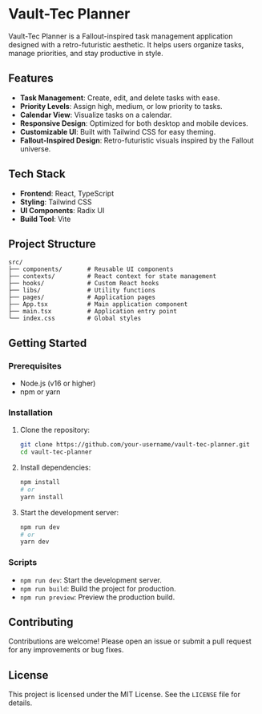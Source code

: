 # Vault-Tec Planner
Vault-Tec Planner is a Fallout-inspired task management application designed with a retro-futuristic aesthetic. It helps users organize tasks, manage priorities, and stay productive in style.

## Features

- **Task Management**: Create, edit, and delete tasks with ease.
- **Priority Levels**: Assign high, medium, or low priority to tasks.
- **Calendar View**: Visualize tasks on a calendar.
- **Responsive Design**: Optimized for both desktop and mobile devices.
- **Customizable UI**: Built with Tailwind CSS for easy theming.
- **Fallout-Inspired Design**: Retro-futuristic visuals inspired by the Fallout universe.

## Tech Stack

- **Frontend**: React, TypeScript
- **Styling**: Tailwind CSS
- **UI Components**: Radix UI
- **Build Tool**: Vite

## Project Structure

```
src/
├── components/       # Reusable UI components
├── contexts/         # React context for state management
├── hooks/            # Custom React hooks
├── libs/             # Utility functions
├── pages/            # Application pages
├── App.tsx           # Main application component
├── main.tsx          # Application entry point
└── index.css         # Global styles
```

## Getting Started

### Prerequisites

- Node.js (v16 or higher)
- npm or yarn

### Installation

1. Clone the repository:
    ```bash
    git clone https://github.com/your-username/vault-tec-planner.git
    cd vault-tec-planner
    ```

2. Install dependencies:
    ```bash
    npm install
    # or
    yarn install
    ```

3. Start the development server:
    ```bash
    npm run dev
    # or
    yarn dev
    ```

### Scripts

- `npm run dev`: Start the development server.
- `npm run build`: Build the project for production.
- `npm run preview`: Preview the production build.

## Contributing

Contributions are welcome! Please open an issue or submit a pull request for any improvements or bug fixes.

## License

This project is licensed under the MIT License. See the `LICENSE` file for details.